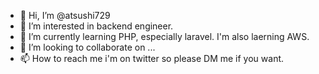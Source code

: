 - 👋 Hi, I’m @atsushi729
- 👀 I’m interested in backend engineer.
- 🌱 I’m currently learning PHP, especially laravel. I'm also laerning AWS. 
- 💞️ I’m looking to collaborate on ...
- 📫 How to reach me i'm on twitter so please DM me if you want.

<!---
atsushi729/atsushi729 is a ✨ special ✨ repository because its `README.md` (this file) appears on your GitHub profile.
You can click the Preview link to take a look at your changes.
--->
